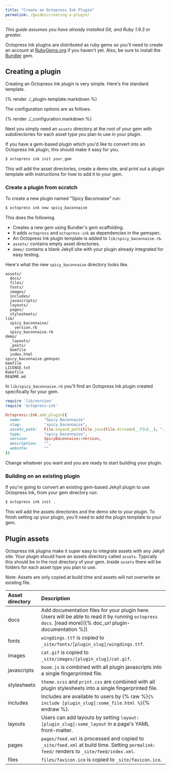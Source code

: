 ```yaml
---
title: "Create an Octopress Ink Plugin"
permalink: /guides/creating-a-plugin/
---
```


*This guide assumes you have already installed Git, and Ruby 1.9.3 or greater.*

Octopress Ink plugins are distributed as ruby gems so you'll need to create an account at [RubyGems.org](https://rubygems.org/sign_up) if you haven't yet. Also, be sure to install the [Bundler](http://bundler.io) gem.

## Creating a plugin

Creating an Octopress Ink plugin is very simple. Here's the standard template.

{% render ./_plugin-template.markdown %}

The configuration options are as follows.

{% render ./_configuration.markdown %}

Next you simply need an `assets` directory at the root of your gem with subdirectories for each asset type you plan to use in your plugin.

If you have a gem-based plugin which you'd like to convert into an Octopress Ink plugin, this should make it easy for you.

```sh
$ octopress ink init your_gem
```

This will add the asset directories, create a demo site, and print out a plugin template with instructions for how to add it to your gem.

### Create a plugin from scratch

To create a new plugin named "Spicy Baconnaise" run:

```sh
$ octopress ink new spicy_baconnaise
```

This does the following.

- Creates a new gem using Bundler's gem scaffolding.
- It adds `octopress` and `octopress-ink` as dependencies in the gemspec.
- An Octopress Ink plugin template is added to `lib/spicy_baconnaise.rb`.
- `assets/` contains empty asset directories.
- `demo/` contains a blank Jekyll site with your plugin already integrated for easy testing.

Here's what the new `spicy_baconnaise` directory looks like.

```
assets/
  docs/
  files/
  fonts/
  images/
  includes/
  javascripts/
  layouts/
  pages/
  stylesheets/
lib/
  spicy_baconnaise/
    version.rb
  spicy_baconnaise.rb
demo/
  _layouts/
  _posts/
  Gemfile
  index.html
spicy_baconnaise.gemspec
Gemfile
LICENSE.txt
Rakefile
README.md
```

In `lib/spicy_baconnaise.rb` you'll find an Octopress Ink plugin created specifically for your gem.

```ruby
require 'lib/version'
require 'octopress-ink'

Octopress::Ink.add_plugin({
  name:          "Spicy Baconnaise"
  slug:          "spicy_baconnaise",
  assets_path:   File.expand_path(File.join(File.dirname(__FILE__), "../assets")),
  type:          "spicy_baconnaise",
  version:       SpicyBaconnaise::Version,
  description:   "",
  website:       ""
})
```

Change whatever you want and you are ready to start building your plugin.

### Building on an existing plugin

If you're going to convert an existing gem-based Jekyll plugin to use Octopress Ink, from your gem directory run:

```sh
$ octopress ink init .
```

This will add the assets directories and the demo site to your
plugin. To finish setting up your plugin, you'll need to add the plugin template to your gem.

## Plugin assets

Octopress Ink plugins make it super easy to integrate assets with any Jekyll site. Your plugin should have an assets directory called `assets`. Typically this should be in the root directory of your gem. Inside `assets` there will be folders for each asset type you plan to use.

Note: Assets are only copied at build time and assets will not overwrite an existing file.


| Asset directory |  Description                                    |
|:----------------|:------------------------------------------------|
| docs            | Add documentation files for your plugin here. Users will be able to read it by running `octopress docs`. [read more]({% doc_url plugin-documentation %}) |
| fonts           | `wingdings.ttf` is copied to `_site/fonts/[plugin_slug]/wingdings.ttf`.                                 |
| images          | `cat.gif` is copied to `_site/images/[plugin_slug]/cat.gif`.                                            |
| javascripts     | `boom.js` is combined with all plugin javascripts into a single fingerprinted file.                     |
| stylesheets     | `theme.scss` and `print.css` are combined with all plugin stylesheets into a single fingerprinted file. |
| includes        | Includes are available to users by {% raw %}`{% include [plugin_slug]:some_file.html %}`{% endraw %}.   |
| layouts         | Users can add layouts by setting `layout: [plugin_slug]:some_layout` in a page's YAML front-matter.     |
| pages           | `pages/feed.xml` is processed and copied to `_site/feed.xml` at build time. Setting `permalink: feed/` renders to `_site/feed/index.xml`. |
| files           | `files/favicon.ico` is copied to `_site/favicon.ico`.                                                   |


